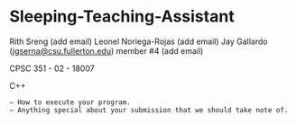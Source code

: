 # Sleeping-Teaching-Assistant

Rith Sreng (add email)
Leonel Noriega-Rojas (add email)
Jay Gallardo (jgserna@csu.fullerton.edu)
member #4 (add email)

CPSC 351 - 02 - 18007

C++

    – How to execute your program.
    – Anything special about your submission that we should take note of.
